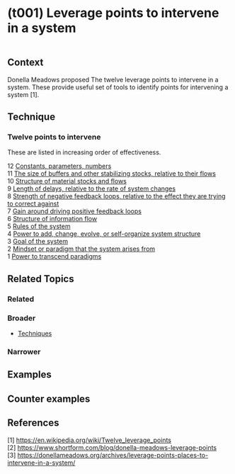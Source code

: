 # (t001) Leverage points to intervene in a system

<image>

## Context

Donella Meadows proposed The twelve leverage points to intervene in a system.  These provide useful set of tools to identify points for intervening a system [1].

## Technique

### Twelve points to intervene

These are listed in increasing order of effectiveness.

12 [Constants, parameters, numbers](../(t001-12)%20Constants%2C%20parameters%2C%20numbers/README.md)  
11 [The size of buffers and other stabilizing stocks, relative to their flows](../(t001-11)%20The%20size%20of%20buffers%20and%20other%20stabilizing%20stocks%2C%20relative%20to%20their%20flows/README.md)  
10 [Structure of material stocks and flows](../(t001-10)%20Structure%20of%20material%20stocks%20and%20flows/README.md)  
9 [Length of delays, relative to the rate of system changes](../(t001-09)%20Length%20of%20delays%2C%20relative%20to%20the%20rate%20of%20system%20changes/README.md)  
8 [Strength of negative feedback loops, relative to the effect they are trying to correct against](../(t001-08)%20Strength%20of%20negative%20feedback%20loops%2C%20relative%20to%20the%20effect%20they%20are%20trying%20to%20correct%20against/README.md)  
7 [Gain around driving positive feedback loops](../(t001-07)%20Gain%20around%20driving%20positive%20feedback%20loops/README.md)  
6 [Structure of information flow](../(t001-06)%20Structure%20of%20information%20flow/README.md)  
5 [Rules of the system](../(t001-05)%20Rules%20of%20the%20system/README.md)  
4 [Power to add, change, evolve, or self-organize system structure](../(t001-04)%20Power%20to%20add%2C%20change%2C%20evolve%2C%20or%20self-organize%20system%20structure/README.md)  
3 [Goal of the system](../(t001-03)%20Goal%20of%20the%20systemtechniques%20directory%20copy%209/README.md)  
2 [Mindset or paradigm that the system arises from](../(t001-02)%20Mindset%20or%20paradigm%20that%20the%20system%20arises%20from/README.md)  
1 [Power to transcend paradigms](../(t001-01)%20Power%20to%20transcend%20paradigms/README.md)


## Related Topics

### Related

### Broader

* [Techniques](../README.md)

### Narrower


## Examples

<links to examples>

## Counter examples

<links to counter-examples>

## References

<a name="1">[1]</a> https://en.wikipedia.org/wiki/Twelve_leverage_points  
<a name="2" />[2] https://www.shortform.com/blog/donella-meadows-leverage-points  
<a name="3">[3]</a> https://donellameadows.org/archives/leverage-points-places-to-intervene-in-a-system/